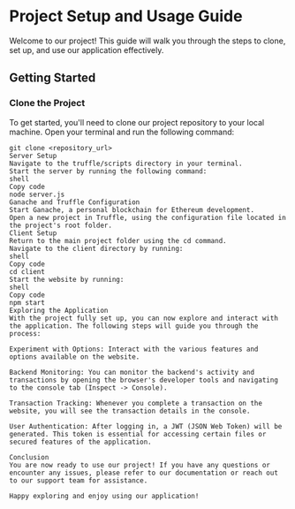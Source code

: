 # Project Setup and Usage Guide

Welcome to our project! This guide will walk you through the steps to clone, set up, and use our application effectively.

## Getting Started

### Clone the Project
To get started, you'll need to clone our project repository to your local machine. Open your terminal and run the following command:

```shell
git clone <repository_url>
Server Setup
Navigate to the truffle/scripts directory in your terminal.
Start the server by running the following command:
shell
Copy code
node server.js
Ganache and Truffle Configuration
Start Ganache, a personal blockchain for Ethereum development.
Open a new project in Truffle, using the configuration file located in the project's root folder.
Client Setup
Return to the main project folder using the cd command.
Navigate to the client directory by running:
shell
Copy code
cd client
Start the website by running:
shell
Copy code
npm start
Exploring the Application
With the project fully set up, you can now explore and interact with the application. The following steps will guide you through the process:

Experiment with Options: Interact with the various features and options available on the website.

Backend Monitoring: You can monitor the backend's activity and transactions by opening the browser's developer tools and navigating to the console tab (Inspect -> Console).

Transaction Tracking: Whenever you complete a transaction on the website, you will see the transaction details in the console.

User Authentication: After logging in, a JWT (JSON Web Token) will be generated. This token is essential for accessing certain files or secured features of the application.

Conclusion
You are now ready to use our project! If you have any questions or encounter any issues, please refer to our documentation or reach out to our support team for assistance.

Happy exploring and enjoy using our application!

